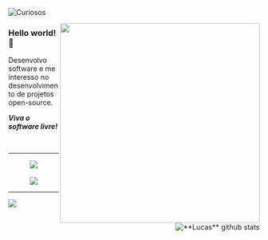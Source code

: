 ![Curiosos](https://visitor-badge.laobi.icu/badge?page_id=lucascesar918.CharalambosIoannou&left_text=Curiosos)

<img align="right" width="400" src="https://steamuserimages-a.akamaihd.net/ugc/941712430418642443/CC99A6D0B773AC668245EAE04E1A0D553F24D1D5/" />

### Hello world! 👋

Desenvolvo software e me interesso no desenvolvimento de projetos open-source.

_**Viva o software livre!**_

<br>

<hr>
<p align="center">
  <a href="https://skillicons.dev">
    <img src="https://skills.thijs.gg/icons?i=cs,dotnet,c,py,js,jquery,rust,mysql,vim,git,docker,linux,bash"/>
  </a>
  <br><br>
  <a href="https://shields.io/">
    <img src="https://img.shields.io/badge/Arch%20Linux-1793D1?logo=arch-linux&logoColor=fff&style=for-the-badge"/>
  </a>
  </p>

<hr>

<a href="https://github.com/Gurupreet">
  <img align="left" src="https://github-readme-stats.vercel.app/api/top-langs/?username=lucascesar918&theme=github_dark&hide=css,html,asp.net,javascript,lua,perl&PAT_1" />
</a>

<a href="https://github.com/Gurupreet">
 <img align="right" src="https://github-readme-stats.vercel.app/api?username=lucascesar918&show_icons=true&theme=github_dark&line_height=27&PAT_1" alt="**Lucas** github stats"/>
</a>
